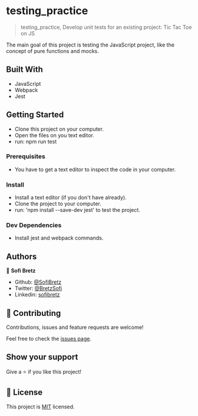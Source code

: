 # testing_practice

> testing_practice, Develop unit tests for an existing project: Tic Tac Toe on JS

The main goal of this project is testing the JavaScript project, like the concept of pure functions and mocks.

## Built With

- JavaScript
- Webpack
- Jest

## Getting Started

- Clone this project on your computer.
- Open the files on you text editor.
- run: npm run test

### Prerequisites

- You have to get a text editor to inspect the code in your computer.

### Install

- Install a text editor (if you don't have already).
- Clone the project to your computer.
- run: 'npm install --save-dev jest' to test the project.

### Dev Dependencies

- Install jest and webpack commands.

## Authors

👤 **Sofi Bretz**

- Github: [@SofiBretz](https://github.com/SofiBretz)
- Twitter: [@BretzSofi](https://twitter.com/BretzSofi)
- Linkedin: [sofibretz](https://www.linkedin.com/in/sofibretz/)

## 🤝 Contributing

Contributions, issues and feature requests are welcome!

Feel free to check the [issues page](issues/).

## Show your support

Give a ⭐️ if you like this project!

## 📝 License

This project is [MIT](lic.url) licensed.  

